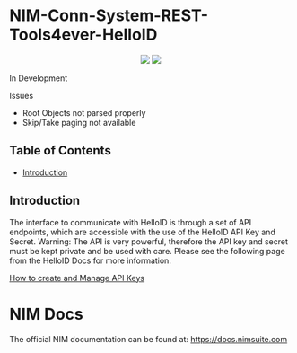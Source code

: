 # NIM-Conn-System-REST-Tools4ever-HelloID
<p align="center">
  <img src="https://www.tools4ever.com/wp-content/uploads/2020/07/T4E2020-tagline.svg">
  <a href="https://www.tools4ever.com/software/helloid-idaas-cloud-single-sign-on/"><img src="https://theme.zdassets.com/theme_assets/2082591/e23646bb2185911abf0bf3eff62ef12f5c2c8628.png"></a>
</p>

In Development

Issues
- Root Objects not parsed properly
- Skip/Take paging not available

<!-- TABLE OF CONTENTS -->
## Table of Contents
* [Introduction](#introduction)

## Introduction
The interface to communicate with HelloID is through a set of API endpoints, which are accessible with the use of the HelloID API Key and Secret. Warning: The API is very powerful, therefore the API key and secret must be kept private and be used with care.
Please see the following page from the HelloID Docs for more information.

[How to create and Manage API Keys](https://docs.helloid.com/hc/en-us/articles/360002741753-How-to-Create-and-Manage-API-Keys)

# NIM Docs
The official NIM documentation can be found at: https://docs.nimsuite.com
